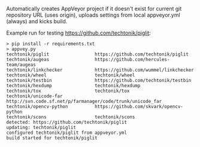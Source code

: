 Automatically creates AppVeyor project if it doesn't exist for
current git repository URL (uses origin), uploads settings from
local appveyor.yml (always) and kicks build.

Example run for testing https://github.com/techtonik/piglit:
```
> pip install -r requirements.txt
> appvey.py
techtonik/piglit                 https://github.com/techtonik/piglit
techtonik/augeas                 https://github.com/hercules-team/augeas
techtonik/linkchecker            https://github.com/wummel/linkchecker
techtonik/wheel                  techtonik/wheel
techtonik/testbin                https://github.com/techtonik/testbin
techtonik/hexdump                techtonik/hexdump
techtonik/tox                    techtonik/tox
techtonik/unicode-far            http://svn.code.sf.net/p/farmanager/code/trunk/unicode_far
techtonik/opencv-python          https://github.com/skvark/opencv-python
techtonik/scons                  techtonik/scons
detected: https://github.com/techtonik/piglit
updating: techtonik/piglit
configured techtonik/piglit from appveyor.yml
build started for techtonik/piglit
```
